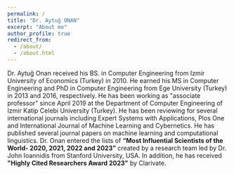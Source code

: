 ```yaml
---
permalink: /
title: "Dr. Aytuğ ONAN"
excerpt: "About me"
author_profile: true
redirect_from: 
  - /about/
  - /about.html
---
```


Dr. Aytuğ Onan received his BS. in Computer Engineering from Izmir University of Economics (Turkey) in 2010. He earned his MS in Computer Engineering and PhD in Computer Engineering from Ege University (Turkey) in 2013 and 2016, respectively. He has been working as "associate professor" since April 2019 at the Department of Computer Engineering of Izmir Katip Celebi University (Turkey). He has been reviewing for several international journals including Expert Systems with Applications, Plos One and International Journal of Machine Learning and Cybernetics. He has published several journal papers on machine learning and computational linguistics. Dr. Onan entered the lists of **“Most Influential Scientists of the World- 2020, 2021, 2022 and 2023”** created by a research team led by Dr. John Ioannidis from Stanford University, USA. In addition, he has received **"Highly Cited Researchers Award 2023"** by Clarivate.
